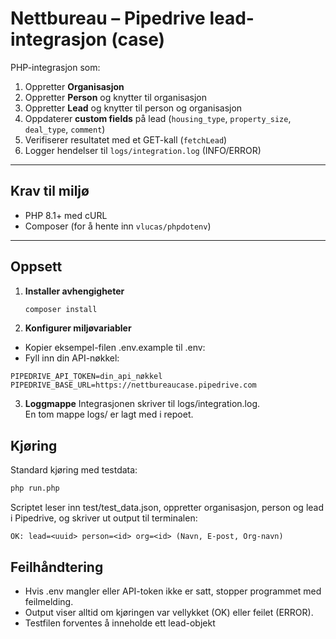 # Nettbureau – Pipedrive lead-integrasjon (case)

PHP-integrasjon som:
1. Oppretter **Organisasjon**  
2. Oppretter **Person** og knytter til organisasjon  
3. Oppretter **Lead** og knytter til person og organisasjon  
4. Oppdaterer **custom fields** på lead (`housing_type`, `property_size`, `deal_type`, `comment`)  
5. Verifiserer resultatet med et GET-kall (`fetchLead`)  
6. Logger hendelser til `logs/integration.log` (INFO/ERROR)

---

## Krav til miljø
- PHP 8.1+ med cURL
- Composer (for å hente inn `vlucas/phpdotenv`)

---

## Oppsett

1. **Installer avhengigheter**
   ```bash
   composer install
2. **Konfigurer miljøvariabler**  
- Kopier eksempel-filen .env.example til .env:
- Fyll inn din API-nøkkel:
```env
PIPEDRIVE_API_TOKEN=din_api_nøkkel  
PIPEDRIVE_BASE_URL=https://nettbureaucase.pipedrive.com
```
3. **Loggmappe** 
Integrasjonen skriver til logs/integration.log.  
En tom mappe logs/ er lagt med i repoet.  

## Kjøring
Standard kjøring med testdata:  
```bash
php run.php
```
Scriptet leser inn test/test_data.json, oppretter organisasjon, person og lead i Pipedrive, og skriver ut output til terminalen:  
```
OK: lead=<uuid> person=<id> org=<id> (Navn, E-post, Org-navn)
```

## Feilhåndtering
- Hvis .env mangler eller API-token ikke er satt, stopper programmet med feilmelding.  
- Output viser alltid om kjøringen var vellykket (OK) eller feilet (ERROR).  
- Testfilen forventes å inneholde ett lead-objekt  
